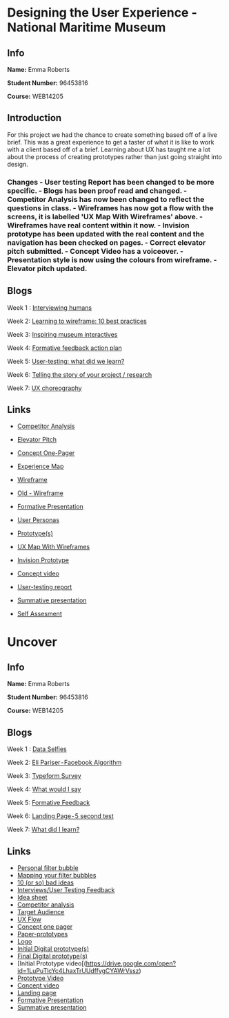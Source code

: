 # Designing the User Experience - National Maritime Museum

## Info

**Name:** Emma Roberts

**Student Number:** 96453816

**Course:** WEB14205

## Introduction
For this project we had the chance to create something based off of a live brief. This was a great experience to get a taster of what it is like to work with a client based off of a brief. Learning about UX has taught me a lot about the process of creating prototypes rather than just going straight into design.

### Changes - User testing Report has been changed to be more specific. - Blogs has been proof read and changed. - Competitor Analysis has now been changed to reflect the questions in class. - Wireframes has now got a flow with the screens, it is labelled 'UX Map With Wireframes' above. - Wireframes have real content within it now. - Invision prototype has been updated with the real content and the navigation has been checked on pages. - Correct elevator pitch submitted. - Concept Video has a voiceover. - Presentation style is now using the colours from wireframe. - Elevator pitch updated.

## Blogs

Week 1 : [Interviewing humans](https://medium.com/@e.roberts/reflect-back-on-the-interviews-that-you-conducted-at-the-nmm-506e1216ff2e) 

Week 2: [Learning to wireframe: 10 best practices](https://medium.com/@e.roberts/initial-wireframing-157d4b572b64) 

Week 3: [Inspiring museum interactives](https://medium.com/@e.roberts/favourite-digital-museum-experience-ee9fed0eaa21) 

Week 4: [Formative feedback action plan](https://medium.com/@e.roberts/formative-feedback-1186654df0f0) 

Week 5: [User-testing: what did we learn?](https://medium.com/@e.roberts/user-testing-nm-what-did-we-learn-667330acc60e)

Week 6: [Telling the story of your project / research](https://medium.com/@e.roberts/telling-the-story-of-your-project-research-edf56cf698b) 

Week 7: [UX choreography](https://medium.com/@e.roberts/the-principles-of-ux-choreography-e0d151845d24) 


## Links

- [Competitor Analysis](https://docs.google.com/document/d/16z2I7wVwDuB2SCv0KfR5l9Q09AKyHxqlzeIi35_LZiE/edit?usp=sharing)

- [Elevator Pitch](https://docs.google.com/document/d/1BE6kNt3eiLjAyIQwPdFBx-tMPPay1wcnPm-Bp3PVhFo/edit?usp=sharing)

- [Concept One-Pager](https://drive.google.com/open?id=1QI22IYwxEQ2qsztWno4WANPenvXDHCtd)

- [Experience Map](https://drive.google.com/open?id=1_XL4IqRxb3_Pa00-9rjZJZrMpddSthbV)

- [Wireframe](https://drive.google.com/open?id=1QBwGmEc76i2VhlowwlY_QncfaW7i-i0r)

- [Old - Wireframe](https://drive.google.com/open?id=1Ax-GxF2x4j3uCvNocFr6xK7va6gPXEx2)

- [Formative Presentation](https://docs.google.com/presentation/d/1b-qZ09Y0v8VqRo4HITbJ6dV3Ls428L1KJwMRO4gR6yg/edit?usp=sharing)

- [User Personas](https://drive.google.com/open?id=1wiqK86ZtF93fom-lLNzfQ-gUthPyC00Z)

- [Prototype(s)](https://drive.google.com/open?id=19mu0IXeoLZ5PwW9MF-MzsfgZ35Y3i4F2)

- [UX Map With Wireframes](https://drive.google.com/file/d/1lbF-6ydkF2BIYc1ruW7H5n6r372X0UvW/view?usp=sharing)

- [Invision Prototype](https://invis.io/2UG1FOJH8TQ#/281471817_Main)

- [Concept video](https://drive.google.com/open?id=1LiPQQcwGsv-QhvMZ1oBF5APpZrYQ7A7r)

- [User-testing report](https://docs.google.com/document/d/1jWZuSJEXjjGXChsbQd6TQ62c6SntynQdH4mpokKbRf0/edit?usp=sharing)

- [Summative presentation](https://docs.google.com/presentation/d/15udUVy1AW3iuMuC5vgIm7zAlcPC2hJRCTsmUcB5oaws/edit?usp=sharing)

- [Self Assesment](https://docs.google.com/document/d/1G8e8L8a1BrV3C8b4ild98HEWfuCcZ-3S2cvf-3rJ9Ic/edit?usp=sharing)



# Uncover

## Info

**Name:** Emma Roberts

**Student Number:** 96453816

**Course:** WEB14205

## Blogs

Week 1 : [Data Selfies](https://medium.com/@e.roberts/data-selfies-1449e6916f77) 

Week 2: [Eli Pariser - Facebook Algorithm](https://medium.com/@e.roberts/eli-pariser-facebook-algorithm-50279e8aad48) 

Week 3: [Typeform Survey](https://medium.com/@e.roberts/typeform-survey-ed10bc812ddd) 

Week 4: [What would I say](https://medium.com/@e.roberts/what-would-i-say-291d6411ba77) 

Week 5: [Formative Feedback](https://medium.com/@e.roberts/formative-feedback-b0204c4dee53) 

Week 6: [Landing Page - 5 second test](https://medium.com/@e.roberts/landing-page-5-second-test-f6c8fdeafe2c) 

Week 7: [What did I learn?](https://medium.com/@e.roberts/what-did-i-learn-52a384bcecff) 


## Links

- [Personal filter bubble](https://drive.google.com/file/d/1eOKDdsJn8Fu0wqMXM23nWqc_8PUuSPcI/view?usp=sharing)
- [Mapping your filter bubbles](https://drive.google.com/file/d/1TkZmxWQq8VmrZYUtyMQUTjaekgYu1rov/view?usp=sharing)
- [10 (or so) bad ideas](https://docs.google.com/document/d/1KoOf1VgsNBZ70_1UmiCRYNvjT1ZkiW1Acff5J_C3npo/edit?usp=sharing)
- [Interviews/User Testing Feedback](https://docs.google.com/document/d/1CYBWEw5ZiVhOAQhUwJJRJcq7hPFb_wXiVdQQUJIWNxg/edit?usp=sharing)
- [Idea sheet](https://docs.google.com/document/d/1voLJDJelC12e9Jzpv_OdP1IfZDWit2y25pqK18wNOJk/edit?usp=sharing)
- [Competitor analysis](https://docs.google.com/document/d/1vOWtJBW8rxUakwju_x9I4GDeQFtgbCEKWOFAi4lto80/edit?usp=sharing)
- [Target Audience](https://docs.google.com/document/d/1HkDFRX7DF7WYiGhBCwY1mEqjaOoioMz2Qy7959eGOmk/edit?usp=sharing)
- [UX Flow](https://drive.google.com/drive/folders/1caMnPJRBI6vy8QH_VjkPo23IoElqYDbs?usp=sharing)
- [Concept one pager](https://drive.google.com/drive/folders/1m3kj09JCvL3b4WEDfg_y1d2rAPjgGOX9?usp=sharing)
- [Paper-prototypes](https://drive.google.com/drive/folders/1iDEqcbpArJqty9clXU3iUQlW9esSqozG?usp=sharing)
- [Logo](https://drive.google.com/drive/folders/17XLCqsjGzPRI_yC383DuzGBkrX1nAnQt?usp=sharing)
- [Initial Digital prototype(s)](https://drive.google.com/drive/folders/1_MvOPo-Emk2FeBiGjGikw_ev8kXDwxIq?usp=sharing)
- [Final Digital prototype(s)](https://drive.google.com/drive/folders/1wa0e0zdQ5_HbaXQniZQiAfF3OxZhhEca?usp=sharing)
- [Initial Prototype video[(https://drive.google.com/open?id=1LuPuTlcYc4LhaxTrUUdffygCYAWrVssz)
- [Prototype Video](https://drive.google.com/drive/folders/13u23FYzAl8dIlIhQgwIeLt4HFdaNYaBO?usp=sharing)
- [Concept video](https://drive.google.com/drive/folders/1MVHu8Kx05YA3xofNF6UvoA3ao32R9k54?usp=sharing)
- [Landing page](https://uncoverux.carrd.co/)
- [Formative Presentation](https://docs.google.com/presentation/d/1qNmKtCqtSCiWASthNKT2BgIC-wXFMDtgR1MTDXhYyTg/edit?usp=sharing)
- [Summative presentation](https://docs.google.com/presentation/d/1oJiI3Ly58pI-hWxNUett3FBvP2ThLMov3DjFRfaD5oE/edit?usp=sharing)
